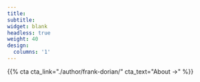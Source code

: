 ```yaml
---
title:
subtitle:
widget: blank
headless: true
weight: 40
design:
  columns: '1'
---
```


{{% cta cta_link="./author/frank-dorian/" cta_text="About →" %}}
